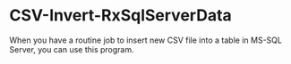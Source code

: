 # CSV-Invert-RxSqlServerData
When you have a routine job to insert new CSV file into a table in MS-SQL Server, you can use this program.
